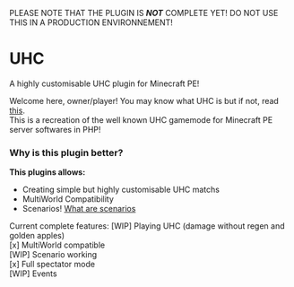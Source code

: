 PLEASE NOTE THAT THE PLUGIN IS ***NOT*** COMPLETE YET! DO NOT USE THIS IN A PRODUCTION ENVIRONNEMENT!    

# UHC
 A highly customisable UHC plugin for Minecraft PE!

Welcome here, owner/player! You may know what UHC is but if not, read [this](wiki/What-is-UHC).    
This is a recreation of the well known UHC gamemode for Minecraft PE server softwares in PHP!    
### Why is this plugin better?
**This plugins allows:**
 - Creating simple but highly customisable UHC matchs
 - MultiWorld Compatibility
 - Scenarios! [What are scenarios](wiki/scenarios)    
    
Current complete features:
[WIP] Playing UHC (damage without regen and golden apples)        
[x] MultiWorld compatible     
[WIP] Scenario working     
[x] Full spectator mode     
[WIP] Events     
